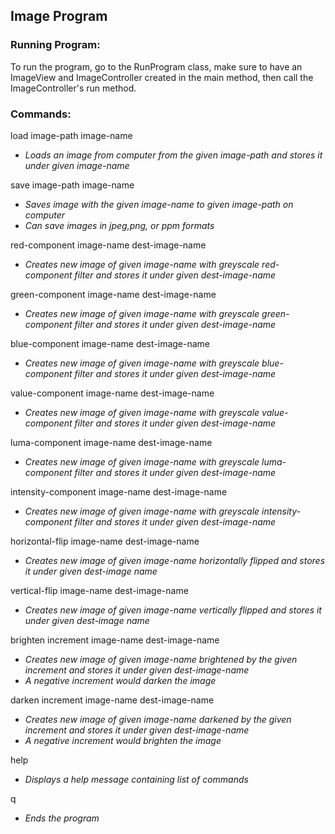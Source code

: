## Image Program

### Running Program:
To run the program, go to the RunProgram class, make sure to have an ImageView and ImageController created in the main method, then call the ImageController's run method.

### Commands:

load image-path image-name  
- *Loads an image from computer from the given image-path and stores it under given image-name*

save image-path image-name  
- *Saves image with the given image-name to given image-path on computer*
- *Can save images in jpeg,png, or ppm formats*

red-component image-name dest-image-name  
- *Creates new image of given image-name with greyscale red-component filter and stores it under given dest-image-name*

green-component image-name dest-image-name  
- *Creates new image of given image-name with greyscale green-component filter and stores it under given dest-image-name*

blue-component image-name dest-image-name  
- *Creates new image of given image-name with greyscale blue-component filter and stores it under given dest-image-name*

value-component image-name dest-image-name  
- *Creates new image of given image-name with greyscale value-component filter and stores it under given dest-image-name*

luma-component image-name dest-image-name  
- *Creates new image of given image-name with greyscale luma-component filter and stores it under given dest-image-name*

intensity-component image-name dest-image-name  
- *Creates new image of given image-name with greyscale intensity-component filter and stores it under given dest-image-name*

horizontal-flip image-name dest-image-name  
- *Creates new image of given image-name horizontally flipped and stores it under given dest-image name*

vertical-flip image-name dest-image-name  
- *Creates new image of given image-name vertically flipped and stores it under given dest-image name*

brighten increment image-name dest-image-name  
- *Creates new image of given image-name brightened by the given increment and stores it under given dest-image-name*
- *A negative increment would darken the image*

darken increment image-name dest-image-name  
- *Creates new image of given image-name darkened by the given increment and stores it under given dest-image-name*
- *A negative increment would brighten the image*

help  
- *Displays a help message containing list of commands*

q  
- *Ends the program*

